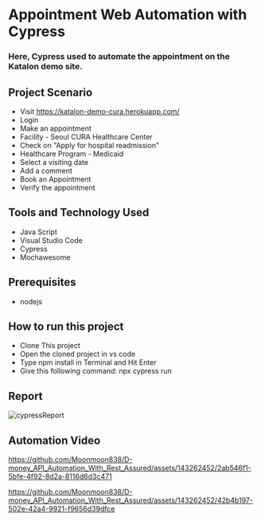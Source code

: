 # Appointment Web Automation with Cypress
### Here, Cypress used to automate the appointment on the Katalon demo site.

## Project Scenario
- Visit https://katalon-demo-cura.herokuapp.com/
- Login
- Make an appointment
- Facility - Seoul CURA Healthcare Center
- Check on "Apply for hospital readmission"
- Healthcare Program - Medicaid
- Select a visiting date
- Add a comment
- Book an Appointment
- Verify the appointment

## Tools and Technology Used
- Java Script
- Visual Studio Code
- Cypress
- Mochawesome

## Prerequisites
- nodejs

## How to run this project
- Clone This project
- Open the cloned project in vs code
- Type npm install in Terminal and Hit Enter
- Give this following command: npx cypress run
  
## Report
![cypressReport](https://github.com/Moonmoon838/D-money_API_Automation_With_Rest_Assured/assets/143262452/22ce3386-e1f0-4f8a-813c-cdddada8142e)

## Automation Video
https://github.com/Moonmoon838/D-money_API_Automation_With_Rest_Assured/assets/143262452/2ab546f1-5bfe-4f92-8d2a-8116d6d3c471

https://github.com/Moonmoon838/D-money_API_Automation_With_Rest_Assured/assets/143262452/42b4b197-502e-42a4-9921-f9656d39dfce
